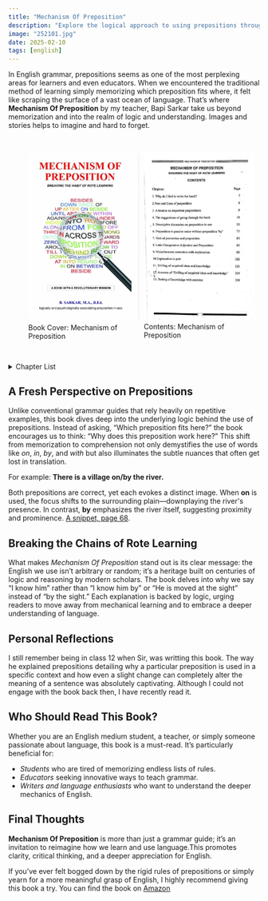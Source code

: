```yaml
---
title: "Mechanism Of Preposition"
description: "Explore the logical approach to using prepositions through Bapi Sarkar's insightful book, 'Mechanism Of Preposition', and discover how subtle word choices can transform meaning."
image: "252101.jpg"
date: 2025-02-10
tags: [english]
---
```


In English grammar, prepositions seems as one of the most perplexing areas for learners and even educators. When we encountered the traditional method of learning simply memorizing which preposition fits where, it felt like scraping the surface of a vast ocean of language. That’s where **Mechanism Of Preposition** by my teacher, Bapi Sarkar take us beyond memorization and into the realm of logic and understanding. Images and stories helps to imagine and hard to forget. 


<div class="collage">
<figure>
  <img src="252101.jpg" width="774" height="1280" alt="Cover of Mechanism of Preposition by Bapi Sarkar, featuring a magnifying glass and preposition words, promoting a logical approach to learning prepositions.">
  <figcaption>Book Cover: Mechanism of Preposition</figcaption>
</figure>

<figure>
  <img src="252102.jpg" width="689" height="1080" alt="List of chapters in the book Mechanism of Preposition including topics such as passive voice, Latin influences, and basic usage, designed for logical learning of prepositions.">
  <figcaption>Contents: Mechanism of Preposition</figcaption>
</figure>
</div>

<details>
  <summary>Chapter List</summary>
  <ol>
    <li>Why do I feel to write the book?</li>
    <li>Pros and Cons of preposition</li>
    <li>A treatise on important prepositions</li>
    <li>The suggestions of going through the book</li>
    <li>Descriptive discussion on preposition in use</li>
    <li>Preposition in passive voice without preposition 'by'</li>
    <li>Verb of prevention and preposition</li>
    <li>Latin Comparative Adjective and Preposition</li>
    <li>Miscellaneous correction with explanation</li>
    <li>Explanation in pair</li>
    <li>Drilling of acquired ideas and knowledge</li>
    <li>Answers of 'Drilling of acquired ideas and knowledge'</li>
    <li>Testing of knowledge with exercise</li>
  </ol>
</details>

## A Fresh Perspective on Prepositions

Unlike conventional grammar guides that rely heavily on repetitive examples, this book dives deep into the underlying logic behind the use of prepositions. Instead of asking, “Which preposition fits here?” the book encourages us to think: “Why does this preposition work here?” This shift from memorization to comprehension not only demystifies the use of words like *on*, *in*, *by*, and *with* but also illuminates the subtle nuances that often get lost in translation.

For example:  **There is a village on/by the river.**

Both prepositions are correct, yet each evokes a distinct image. When **on** is used, the focus shifts to the surrounding plain—downplaying the river's presence. In contrast, **by** emphasizes the river itself, suggesting proximity and prominence. [A snippet, page 68](252103.jpg).

## Breaking the Chains of Rote Learning

What makes *Mechanism Of Preposition* stand out is its clear message: the English we use isn’t arbitrary or random; it’s a heritage built on centuries of logic and reasoning by modern scholars. The book delves into why we say “I know him” rather than “I know him by” or “He is moved at the sight” instead of “by the sight.” Each explanation is backed by logic, urging readers to move away from mechanical learning and to embrace a deeper understanding of language.
 
## Personal Reflections

I still remember being in class 12 when Sir, was writting this book. The way he explained prepositions detailing why a particular preposition is used in a specific context and how even a slight change can completely alter the meaning of a sentence was absolutely captivating. Although I could not engage with the book back then, I have recently read it.  

## Who Should Read This Book?

Whether you are an English medium student, a teacher, or simply someone passionate about language, this book is a must-read. It’s particularly beneficial for:

- *Students* who are tired of memorizing endless lists of rules.
- *Educators* seeking innovative ways to teach grammar.
- *Writers and language enthusiasts* who want to understand the deeper mechanics of English.

## Final Thoughts

**Mechanism Of Preposition** is more than just a grammar guide; it’s an invitation to reimagine how we learn and use language.This promotes clarity, critical thinking, and a deeper appreciation for English.

If you’ve ever felt bogged down by the rigid rules of prepositions or simply yearn for a more meaningful grasp of English, I highly recommend giving this book a try. You can find the book on [Amazon](https://amzn.in/d/gYISc4C)


 
<style>
    .collage {
        display: grid;
        grid-template-columns: repeat(auto-fit, minmax(100px, 1fr));
        gap: 10px;
        max-width: 90%;margin: 30px 0;
    }

     img,figure {
        border:none;
        padding:0;
        width: 100%;
        height: auto;
        border-radius: 8px; 
    }
 
    figure {
      background-color:transparent; 
}
</style>